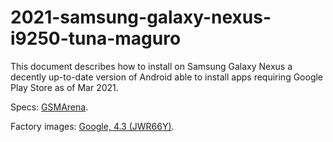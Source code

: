 # 2021-samsung-galaxy-nexus-i9250-tuna-maguro

This document describes how to install on Samsung Galaxy Nexus
a decently up-to-date version of Android able to install apps requiring Google Play Store
as of Mar 2021.

Specs: [GSMArena](https://www.gsmarena.com/samsung_galaxy_nexus_i9250-4219.php).

Factory images: [Google, 4.3 (JWR66Y)](https://developers.google.com/android/images#yakju).
